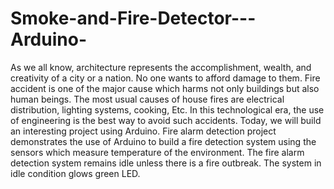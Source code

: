 # Smoke-and-Fire-Detector---Arduino-
As we all know, architecture represents the accomplishment, wealth, and creativity of a city or a nation. No one wants to afford damage to them. Fire accident is one of the major cause which harms not only buildings but also human beings. The most usual causes of house fires are electrical distribution, lighting systems, cooking, Etc. In this technological era, the use of engineering is the best way to avoid such accidents. Today, we will build an interesting project using Arduino. Fire alarm detection project demonstrates the use of Arduino to build a fire detection system using the sensors which measure temperature of the environment. The fire alarm detection system remains idle unless there is a fire outbreak. The system in idle condition glows green LED.
